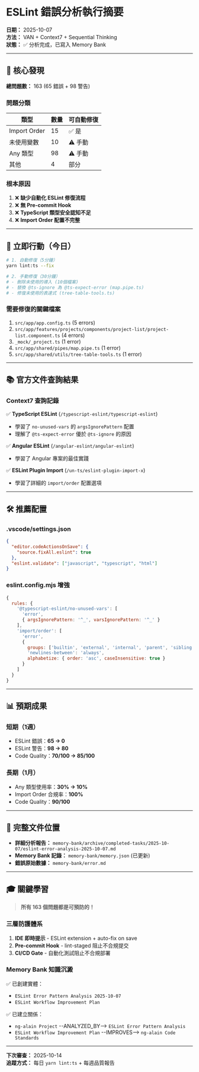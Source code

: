 # ESLint 錯誤分析執行摘要

**日期：** 2025-10-07  
**方法：** VAN + Context7 + Sequential Thinking  
**狀態：** ✅ 分析完成，已寫入 Memory Bank

---

## 🎯 核心發現

**總問題數：** 163 (65 錯誤 + 98 警告)

### 問題分類

| 類型 | 數量 | 可自動修復 |
|------|------|-----------|
| Import Order | 15 | ✅ 是 |
| 未使用變數 | 10 | ⚠️ 手動 |
| Any 類型 | 98 | ⚠️ 手動 |
| 其他 | 4 | 部分 |

### 根本原因

1. ❌ **缺少自動化 ESLint 修復流程**
2. ❌ **無 Pre-commit Hook**
3. ❌ **TypeScript 類型安全認知不足**
4. ❌ **Import Order 配置不完整**

---

## 🚀 立即行動（今日）

```bash
# 1. 自動修復（5分鐘）
yarn lint:ts --fix

# 2. 手動修復（30分鐘）
# - 刪除未使用的導入 (10個檔案)
# - 替換 @ts-ignore 為 @ts-expect-error (map.pipe.ts)
# - 修復未使用的表達式 (tree-table-tools.ts)
```

### 需要修復的關鍵檔案

1. `src/app/app.config.ts` (5 errors)
2. `src/app/features/projects/components/project-list/project-list.component.ts` (4 errors)
3. `_mock/_project.ts` (1 error)
4. `src/app/shared/pipes/map.pipe.ts` (1 error)
5. `src/app/shared/utils/tree-table-tools.ts` (1 error)

---

## 📚 官方文件查詢結果

### Context7 查詢記錄

✅ **TypeScript ESLint** (`/typescript-eslint/typescript-eslint`)
- 學習了 `no-unused-vars` 的 `argsIgnorePattern` 配置
- 理解了 `@ts-expect-error` 優於 `@ts-ignore` 的原因

✅ **Angular ESLint** (`/angular-eslint/angular-eslint`)
- 學習了 Angular 專案的最佳實踐

✅ **ESLint Plugin Import** (`/un-ts/eslint-plugin-import-x`)
- 學習了詳細的 `import/order` 配置選項

---

## 🛠️ 推薦配置

### .vscode/settings.json

```json
{
  "editor.codeActionsOnSave": {
    "source.fixAll.eslint": true
  },
  "eslint.validate": ["javascript", "typescript", "html"]
}
```

### eslint.config.mjs 增強

```javascript
{
  rules: {
    '@typescript-eslint/no-unused-vars': [
      'error',
      { argsIgnorePattern: '^_', varsIgnorePattern: '^_' }
    ],
    'import/order': [
      'error',
      {
        groups: ['builtin', 'external', 'internal', 'parent', 'sibling', 'index'],
        'newlines-between': 'always',
        alphabetize: { order: 'asc', caseInsensitive: true }
      }
    ]
  }
}
```

---

## 📊 預期成果

### 短期（1週）

- ESLint 錯誤：**65 → 0**
- ESLint 警告：**98 → 80**
- Code Quality：**70/100 → 85/100**

### 長期（1月）

- Any 類型使用率：**30% → 10%**
- Import Order 合規率：**100%**
- Code Quality：**90/100**

---

## 📖 完整文件位置

- **詳細分析報告：** `memory-bank/archive/completed-tasks/2025-10-07/eslint-error-analysis-2025-10-07.md`
- **Memory Bank 記錄：** `memory-bank/memory.json` (已更新)
- **錯誤原始數據：** `memory-bank/error.md`

---

## 🎓 關鍵學習

> **所有 163 個問題都是可預防的！**

### 三層防護體系

1. **IDE 即時提示** - ESLint extension + auto-fix on save
2. **Pre-commit Hook** - lint-staged 阻止不合規提交
3. **CI/CD Gate** - 自動化測試阻止不合規部署

### Memory Bank 知識沉澱

✅ 已創建實體：
- `ESLint Error Pattern Analysis 2025-10-07`
- `ESLint Workflow Improvement Plan`

✅ 已建立關係：
- `ng-alain Project` --ANALYZED_BY--> `ESLint Error Pattern Analysis`
- `ESLint Workflow Improvement Plan` --IMPROVES--> `ng-alain Code Standards`

---

**下次審查：** 2025-10-14  
**追蹤方式：** 每日 `yarn lint:ts` + 每週品質報告

